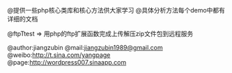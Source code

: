@提供一些php核心类库和核心方法供大家学习
@具体分析方法每个demo中都有详细的文档

@ftpTtest => 用php的ftp扩展函数完成上传解压zip文件包到远程服务

@author:jiangzubin
@mail:jiangzubin1989@gmail.com
@weibo:http://t.sina.com/yangpage
@page:http://wordpress007.sinaapp.com
